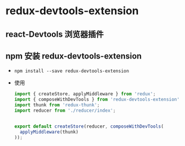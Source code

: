 # redux-devtools-extension

## react-Devtools 浏览器插件

## npm 安装 redux-devtools-extension

+ `npm install --save redux-devtools-extension`

+ 使用

  ```js
  import { createStore, applyMiddleware } from 'redux';
  import { composeWithDevTools } from 'redux-devtools-extension'
  import thunk from 'redux-thunk';
  import reducer from './reducer/index';


  export default createStore(reducer, composeWithDevTools(
    applyMiddleware(thunk)
  ));
  ```
